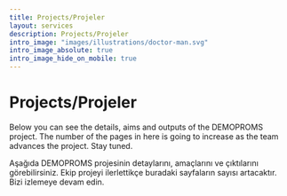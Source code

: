 ```yaml
---
title: Projects/Projeler
layout: services
description: Projects/Projeler
intro_image: "images/illustrations/doctor-man.svg"
intro_image_absolute: true
intro_image_hide_on_mobile: true
---
```


# Projects/Projeler

Below you can see the details, aims and outputs of the DEMOPROMS project. The number of the pages in here is going to increase as the team advances the project. Stay tuned.

Aşağıda DEMOPROMS projesinin detaylarını, amaçlarını ve çıktılarını görebilirsiniz. Ekip projeyi ilerlettikçe buradaki sayfaların sayısı artacaktır. Bizi izlemeye devam edin.

